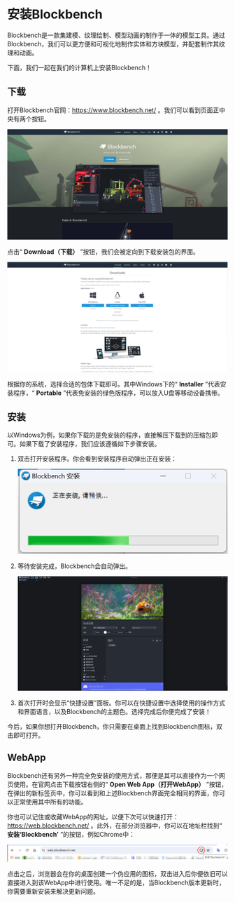 # 安装Blockbench

Blockbench是一款集建模、纹理绘制、模型动画的制作于一体的模型工具。通过Blockbench，我们可以更方便和可视化地制作实体和方块模型，并配套制作其纹理和动画。

下面，我们一起在我们的计算机上安装Blockbench！

## 下载

打开Blockbench官网：https://www.blockbench.net/ 。我们可以看到页面正中央有两个按钮。

![image-20240802145924090](./assets/image-20240802145924090-1722581965770-1.png)

点击“ **Download（下载）** ”按钮，我们会被定向到下载安装包的界面。

![image-20240802150211683](./assets/image-20240802150211683-1722582133079-3.png)

根据你的系统，选择合适的包体下载即可。其中Windows下的“ **Installer** ”代表安装程序，“ **Portable** ”代表免安装的绿色版程序，可以放入U盘等移动设备携带。

## 安装

以Windows为例，如果你下载的是免安装的程序，直接解压下载到的压缩包即可。如果下载了安装程序，我们应该遵循如下步骤安装。

1. 双击打开安装程序。你会看到安装程序自动弹出正在安装：

   ![image-20240802150650629](./assets/image-20240802150650629-1722582412977-5.png)

2. 等待安装完成，Blockbench会自动弹出。

   ![image-20240802150756068](./assets/image-20240802150756068.png)

3. 首次打开时会显示“快捷设置”面板。你可以在快捷设置中选择使用的操作方式和界面语言，以及Blockbench的主题色。选择完成后你便完成了安装！

今后，如果你想打开Blockbench，你只需要在桌面上找到Blockbench图标，双击即可打开。

## WebApp

Blockbench还有另外一种完全免安装的使用方式，那便是其可以直接作为一个网页使用。在官网点击下载按钮右侧的“ **Open Web App（打开WebApp）** ”按钮，在弹出的新标签页中，你可以看到和上述Blockbench界面完全相同的界面，你可以正常使用其中所有的功能。

你也可以记住或收藏WebApp的网址，以便下次可以快速打开：https://web.blockbench.net/ 。此外，在部分浏览器中，你可以在地址栏找到“ **安装‘Blockbench’** ”的按钮，例如Chrome中：

![image-20240802151441811](./assets/image-20240802151441811-1722582882614-7.png)

点击之后，浏览器会在你的桌面创建一个伪应用的图标，双击进入后你便依旧可以直接进入到该WebApp中进行使用。唯一不足的是，当Blockbench版本更新时，你需要重新安装来解决更新问题。